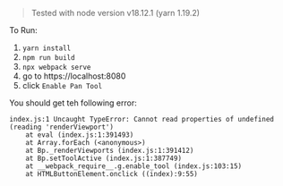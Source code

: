 > Tested with node version v18.12.1 (yarn 1.19.2)


To Run:
1. `yarn install`
2. `npm run build`
3. `npx webpack serve`
4. go to https://localhost:8080
5. click `Enable Pan Tool`


You should get teh following error:
```
index.js:1 Uncaught TypeError: Cannot read properties of undefined (reading 'renderViewport')
    at eval (index.js:1:391493)
    at Array.forEach (<anonymous>)
    at Bp._renderViewports (index.js:1:391412)
    at Bp.setToolActive (index.js:1:387749)
    at __webpack_require__.g.enable_tool (index.js:103:15)
    at HTMLButtonElement.onclick ((index):9:55)
```